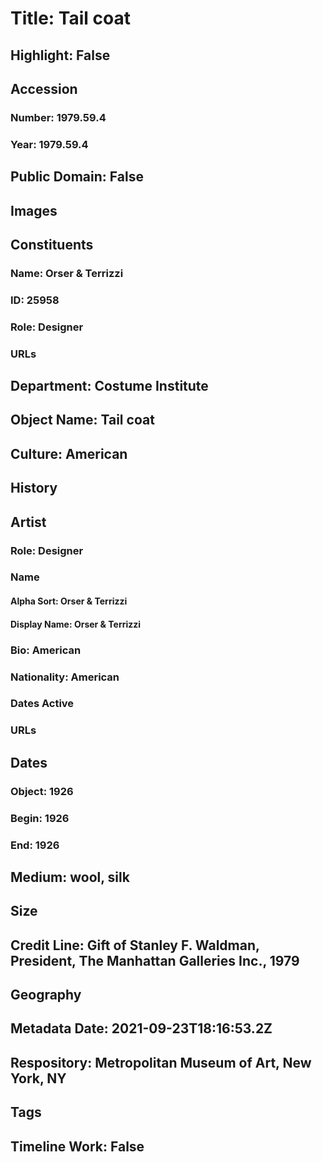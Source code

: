 # Title: Tail coat
## Highlight: False
## Accession
### Number: 1979.59.4
### Year: 1979.59.4
## Public Domain: False
## Images
## Constituents
### Name: Orser &amp; Terrizzi
### ID: 25958
### Role: Designer
### URLs
## Department: Costume Institute
## Object Name: Tail coat
## Culture: American
## History
## Artist
### Role: Designer
### Name
#### Alpha Sort: Orser & Terrizzi
#### Display Name: Orser & Terrizzi
### Bio: American
### Nationality: American
### Dates Active
### URLs
## Dates
### Object: 1926
### Begin: 1926
### End: 1926
## Medium: wool, silk
## Size
## Credit Line: Gift of Stanley F. Waldman, President, The Manhattan Galleries Inc., 1979
## Geography
## Metadata Date: 2021-09-23T18:16:53.2Z
## Respository: Metropolitan Museum of Art, New York, NY
## Tags
## Timeline Work: False